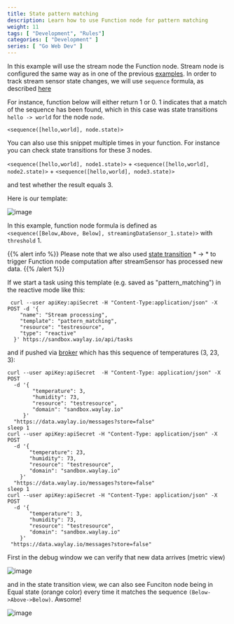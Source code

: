 ```yaml
---
title: State pattern matching
description: Learn how to use Function node for pattern matching
weight: 11
tags: [ "Development", "Rules"]
categories: [ "Development" ]
series: [ "Go Web Dev" ]
---
```


In this example will use the stream node the Function node. Stream node is configured the same way as in one of the previous [examples](rule_patterns/stream_data_threshold_crossing/). In order to track stream sensor state changes, we will use `sequence` formula, as described [here](api/sensors-and-actuators/#sequence)

For instance, function below will either return 1 or 0. 1 indicates that a match of the sequence has been found, which in this case was state transitions `hello -> world` for the node `node`. 

`<sequence([hello,world], node.state)>`

You can also use this snippet multiple times in your function. For instance you can check state transitions for these 3 nodes.

`<sequence([hello,world], node1.state)>`  + `<sequence([hello,world], node2.state)>` + `<sequence([hello,world], node3.state)>`

and test whether the result equals 3.

Here is our template:

![image](/rules/pattern/pattern.png)

In this example, function node formula is defined as `<sequence([Below,Above, Below], streamingDataSensor_1.state)>` with `threshold` 1.

{{% alert info %}}
Please note that we also used [state transition](/rule_patterns/flow_contrl/) * -> * to trigger Function node computation after streamSensor has processed new data. 
{{% /alert %}}

If we start a task using this template (e.g. saved as "pattern_matching") in the reactive mode like this:

```
 curl --user apiKey:apiSecret -H "Content-Type:application/json" -X POST -d '{
    "name": "Stream processing",
    "template": "pattern_matching",
    "resource": "testresource",
    "type": "reactive"
  }' https://sandbox.waylay.io/api/tasks
 ```

and if pushed via [broker](/api/broker-and-storage/) which has this sequence of temperatures (3, 23, 3):

```
curl --user apiKey:apiSecret  -H "Content-Type: application/json" -X POST  
  -d '{ 
        "temperature": 3, 
        "humidity": 73, 
        "resource": "testresource", 
        "domain": "sandbox.waylay.io"
     }'
  "https://data.waylay.io/messages?store=false"
sleep 1
curl --user apiKey:apiSecret -H "Content-Type: application/json" -X POST  
  -d '{ 
       "temperature": 23, 
       "humidity": 73, 
       "resource": "testresource", 
       "domain": "sandbox.waylay.io"
    }'
  "https://data.waylay.io/messages?store=false"
sleep 1
curl --user apiKey:apiSecret -H "Content-Type: application/json" -X POST  
  -d '{ 
       "temperature": 3, 
       "humidity": 73, 
       "resource": "testresource", 
       "domain": "sandbox.waylay.io"
    }'
 "https://data.waylay.io/messages?store=false"
 ```

First in the debug window we can verify that new data arrives (metric view)

![image](/rules/pattern/raw.png)

and in the state transition view, we can also see Funciton node being in Equal state (orange color) every time it matches the sequence `(Below->Above->Below)`. Awsome!

![image](/rules/pattern/states.png)

